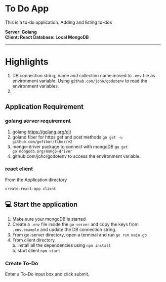 #  To Do App

This is a to-do application. 
Adding and listing to-dos

**Server: Golang  
Client: React 
Database: Local MongoDB**

---

# Highlights

1. DB connection string, name and collection name moved to `.env` file as environment variable. Using `github.com/joho/godotenv` to read the environment variables.
2. 
## Application Requirement

### golang server requirement

1. golang https://golang.org/dl/
2. goland fiber for https get and post methods `go get -u github.com/gofiber/fiber/v2`
3. mongo-driver package to connect with mongoDB `go get go.mongodb.org/mongo-driver`
4. github.com/joho/godotenv to access the environment variable.

### react client

From the Application directory

`create-react-app client`

## :computer: Start the application

1. Make sure your mongoDB is started
2. Create a `.env` file inside the `go-server` and copy the keys from `.env.example` and update the DB connection string.
3. From go-server directory, open a terminal and run
   `go run main.go`
4. From client directory,  
   a. install all the dependencies using `npm install`  
   b. start client `npm start`


### Create To-Do

Enter a To-Do input box and click submit.











